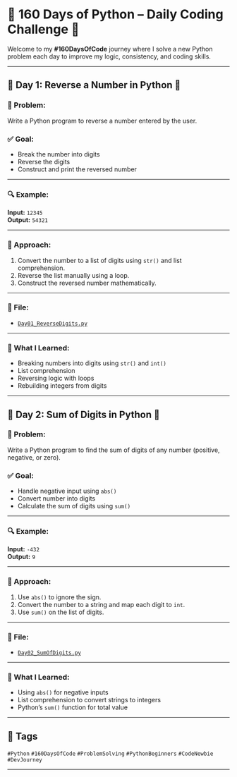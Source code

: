 # 🐍 160 Days of Python – Daily Coding Challenge 🚀

Welcome to my **#160DaysOfCode** journey where I solve a new Python problem each day to improve my logic, consistency, and coding skills.

---

## 🧠 Day 1: Reverse a Number in Python 🔁

### 🚀 Problem:
Write a Python program to reverse a number entered by the user.

### ✅ Goal:
- Break the number into digits
- Reverse the digits
- Construct and print the reversed number

---

### 🔍 Example:
**Input:** `12345`  
**Output:** `54321`

---

### 🧩 Approach:
1. Convert the number to a list of digits using `str()` and list comprehension.
2. Reverse the list manually using a loop.
3. Construct the reversed number mathematically.

---

### 📂 File:
- [`Day01_ReverseDigits.py`](https://github.com/danishkhan00786/160--day-of-python/blob/main/Day01_ReverseDigits.py)

---

### 🎯 What I Learned:
- Breaking numbers into digits using `str()` and `int()`
- List comprehension
- Reversing logic with loops
- Rebuilding integers from digits

---

## 🧠 Day 2: Sum of Digits in Python 🔢

### 🚀 Problem:
Write a Python program to find the sum of digits of any number (positive, negative, or zero).

### ✅ Goal:
- Handle negative input using `abs()`
- Convert number into digits
- Calculate the sum of digits using `sum()`

---

### 🔍 Example:
**Input:** `-432`  
**Output:** `9`

---

### 🧩 Approach:
1. Use `abs()` to ignore the sign.
2. Convert the number to a string and map each digit to `int`.
3. Use `sum()` on the list of digits.

---

### 📂 File:
- [`Day02_SumOfDigits.py`](https://github.com/danishkhan00786/160--day-of-python/blob/main/Day02_SumOfDigits.py)

---

### 🎯 What I Learned:
- Using `abs()` for negative inputs
- List comprehension to convert strings to integers
- Python’s `sum()` function for total value

---

## 📌 Tags
`#Python` `#160DaysOfCode` `#ProblemSolving` `#PythonBeginners` `#CodeNewbie` `#DevJourney`

---

